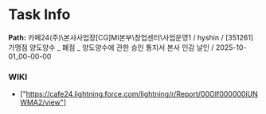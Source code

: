 # Task Info

**Path:** 카페24(주)\본사사업장\[CG]MI본부\창업센터\사업운영1 / hyshin / [351261] 가맹점 양도양수 _ 폐점 _ 양도양수에 관한 승인 통지서 본사 인감 날인 / 2025-10-01_00-00-00

### WIKI
- ["https://cafe24.lightning.force.com/lightning/r/Report/00OIf000000iUNWMA2/view"]

